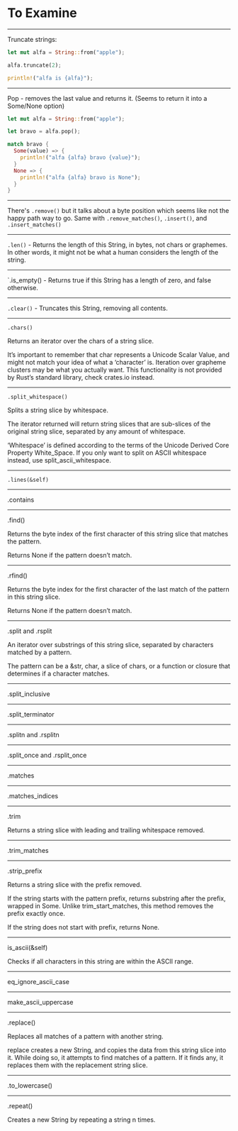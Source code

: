 # To Examine

---

Truncate strings:

```rust
let mut alfa = String::from("apple");

alfa.truncate(2);

println!("alfa is {alfa}");
```

---

Pop - removes the last value and returns it.
(Seems to return it into a Some/None option)

```rust
let mut alfa = String::from("apple");

let bravo = alfa.pop();

match bravo {
  Some(value) => {
    println!("alfa {alfa} bravo {value}");
  }
  None => {
    println!("alfa {alfa} bravo is None");
  }
}
```

---

There's `.remove()` but it talks about a byte
position which seems like not the happy
path way to go. Same with `.remove_matches()`,
`.insert()`, and `.insert_matches()`

---

`.len()` - Returns the length of this String, in
bytes, not chars or graphemes. In other words,
it might not be what a human considers the length
of the string.

---

`.is_empty() - Returns true if this String has a
length of zero, and false otherwise.

---

`.clear()` - Truncates this String, removing all
contents.

---

`.chars()`

Returns an iterator over the chars of a string slice.

It’s important to remember that char represents a
Unicode Scalar Value, and might not match your
idea of what a ‘character’ is. Iteration over
grapheme clusters may be what you actually want.
This functionality is not provided by Rust’s standard
library, check crates.io instead.

---

`.split_whitespace()`

Splits a string slice by whitespace.

The iterator returned will return string slices that are sub-slices of the original string slice, separated by any amount of whitespace.

‘Whitespace’ is defined according to the terms of the Unicode Derived Core Property White_Space. If you only want to split on ASCII whitespace instead, use split_ascii_whitespace.

---

`.lines(&self)`

---

.contains

---

.find()

Returns the byte index of the first character of this string slice that matches the pattern.

Returns None if the pattern doesn’t match.

---

.rfind()

Returns the byte index for the first character of the last match of the pattern in this string slice.

Returns None if the pattern doesn’t match.

---

.split and .rsplit

An iterator over substrings of this string slice, separated by characters matched by a pattern.

The pattern can be a &str, char, a slice of chars, or a function or closure that determines if a character matches.

---

.split_inclusive

---

.split_terminator

---

.splitn and .rsplitn

---

.split_once and .rsplit_once

---

.matches

---

.matches_indices

---

.trim

Returns a string slice with leading and trailing whitespace removed.

---

.trim_matches

---

.strip_prefix

Returns a string slice with the prefix removed.

If the string starts with the pattern prefix, returns substring after the prefix, wrapped in Some. Unlike trim_start_matches, this method removes the prefix exactly once.

If the string does not start with prefix, returns None.

---

is_ascii(&self)

Checks if all characters in this string are within the ASCII range.

---

eq_ignore_ascii_case

---

make_ascii_uppercase

---

.replace()

Replaces all matches of a pattern with another string.

replace creates a new String, and copies the data from this
string slice into it. While doing so, it attempts to find
matches of a pattern. If it finds any, it replaces them with
the replacement string slice.

---

.to_lowercase()

---

.repeat()

Creates a new String by repeating a string n times.
